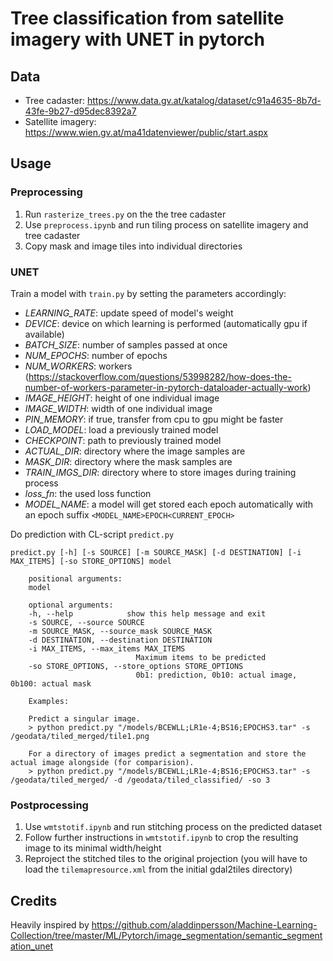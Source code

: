 # Tree classification from satellite imagery with UNET in pytorch 

## Data 
- Tree cadaster: https://www.data.gv.at/katalog/dataset/c91a4635-8b7d-43fe-9b27-d95dec8392a7
- Satellite imagery: https://www.wien.gv.at/ma41datenviewer/public/start.aspx

## Usage 

### Preprocessing

1. Run ``rasterize_trees.py`` on the the tree cadaster
2. Use ``preprocess.ipynb`` and run tiling process on satellite imagery and tree cadaster
3. Copy mask and image tiles into individual directories


### UNET

Train a model with ``train.py`` by setting the parameters accordingly:
- *LEARNING_RATE*: update speed of model's weight
- *DEVICE*: device on which learning is performed (automatically gpu if available)
- *BATCH_SIZE*: number of samples passed at once
- *NUM_EPOCHS*: number of epochs
- *NUM_WORKERS*: workers (https://stackoverflow.com/questions/53998282/how-does-the-number-of-workers-parameter-in-pytorch-dataloader-actually-work)
- *IMAGE_HEIGHT*: height of one individual image
- *IMAGE_WIDTH*: width of one individual image
- *PIN_MEMORY*: if true, transfer from cpu to gpu might be faster 
- *LOAD_MODEL*: load a previously trained model
- *CHECKPOINT*: path to previously trained model
- *ACTUAL_DIR*: directory where the image samples are
- *MASK_DIR*: directory where the mask samples are
- *TRAIN_IMGS_DIR*: directory where to store images during training process
- *loss_fn*: the used loss function 
- *MODEL_NAME*: a model will get stored each epoch automatically with an epoch suffix ``<MODEL_NAME>EPOCH<CURRENT_EPOCH>``


Do prediction with CL-script ``predict.py``
```
predict.py [-h] [-s SOURCE] [-m SOURCE_MASK] [-d DESTINATION] [-i MAX_ITEMS] [-so STORE_OPTIONS] model

    positional arguments:
    model

    optional arguments:
    -h, --help            show this help message and exit
    -s SOURCE, --source SOURCE
    -m SOURCE_MASK, --source_mask SOURCE_MASK
    -d DESTINATION, --destination DESTINATION
    -i MAX_ITEMS, --max_items MAX_ITEMS
                            Maximum items to be predicted
    -so STORE_OPTIONS, --store_options STORE_OPTIONS
                            0b1: prediction, 0b10: actual image, 0b100: actual mask
    
    Examples:

    Predict a singular image.
    > python predict.py "/models/BCEWLL;LR1e-4;BS16;EPOCHS3.tar" -s /geodata/tiled_merged/tile1.png
    
    For a directory of images predict a segmentation and store the actual image alongside (for comparision).
    > python predict.py "/models/BCEWLL;LR1e-4;BS16;EPOCHS3.tar" -s /geodata/tiled_merged/ -d /geodata/tiled_classified/ -so 3
```

### Postprocessing

1. Use ``wmtstotif.ipynb`` and run stitching process on the predicted dataset
2. Follow further instructions in ``wmtstotif.ipynb`` to crop the resulting image to its minimal width/height
3. Reproject the stitched tiles to the original projection (you will have to load the ``tilemapresource.xml`` from the initial gdal2tiles directory)

## Credits 
Heavily inspired by https://github.com/aladdinpersson/Machine-Learning-Collection/tree/master/ML/Pytorch/image_segmentation/semantic_segmentation_unet